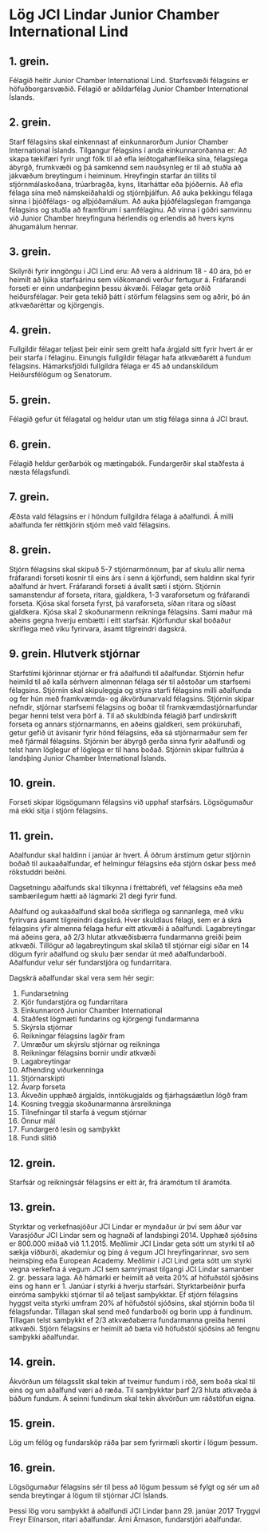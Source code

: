 # Lög JCI Lindar Junior Chamber International Lind

## 1. grein.

Félagið heitir Junior Chamber International Lind. Starfssvæði félagsins er höfuðborgarsvæðið. Félagið er aðildarfélag Junior Chamber International Íslands.
## 2. grein.

Starf félagsins skal einkennast af einkunnarorðum Junior Chamber International Íslands. Tilgangur félagsins í anda einkunnarorðanna er: Að skapa tækifæri fyrir ungt fólk til að efla leiðtogahæfileika sína, félagslega ábyrgð, frumkvæði og þá samkennd sem nauðsynleg er til að stuðla að jákvæðum breytingum í heiminum. Hreyfingin starfar án tillits til stjórnmálaskoðana, trúarbragða, kyns, litarháttar eða þjóðernis. Að efla félaga sína með námskeiðahaldi og stjórnþjálfun. Að auka þekkingu félaga sinna í þjóðfélags- og alþjóðamálum. Að auka þjóðfélagslegan framganga félagsins og stuðla að framförum í samfélaginu. Að vinna í góðri samvinnu við Junior Chamber hreyfinguna hérlendis og erlendis að hvers kyns áhugamálum hennar.

## 3. grein.

Skilyrði fyrir inngöngu í JCI Lind eru: Að vera á aldrinum 18 - 40 ára, þó er heimilt að ljúka starfsárinu sem viðkomandi verður fertugur á. Fráfarandi forseti er einn undanþeginn þessu ákvæði. Félagar geta orðið heiðursfélagar. Þeir geta tekið þátt í störfum félagsins sem og aðrir, þó án atkvæðaréttar og kjörgengis.

## 4. grein.

Fullgildir félagar teljast þeir einir sem greitt hafa árgjald sitt fyrir hvert ár er þeir starfa í félaginu. Einungis fullgildir félagar hafa atkvæðarétt á fundum félagsins. Hámarksfjöldi fullgildra félaga er 45 að undanskildum Heiðursfélögum og Senatorum.

## 5. grein.

Félagið gefur út félagatal og heldur utan um stig félaga sinna á JCI braut.

## 6. grein.

Félagið heldur gerðarbók og mætingabók. Fundargerðir skal staðfesta á næsta félagsfundi.

## 7. grein.

Æðsta vald félagsins er í höndum fullgildra félaga á aðalfundi. Á milli aðalfunda fer réttkjörin stjórn með vald félagsins.

## 8. grein.

Stjórn félagsins skal skipuð 5-7 stjórnarmönnum, þar af skulu allir nema fráfarandi forseti kosnir til eins árs í senn á kjörfundi, sem haldinn skal fyrir aðalfund ár hvert. Fráfarandi forseti á ávallt sæti í stjórn. Stjórnin samanstendur af forseta, ritara, gjaldkera, 1-3 varaforsetum og fráfarandi forseta. Kjósa skal forseta fyrst, þá varaforseta, síðan ritara og síðast gjaldkera. Kjósa skal 2 skoðunarmenn reikninga félagsins. Sami maður má aðeins gegna hverju embætti í eitt starfsár. Kjörfundur skal boðaður skriflega með viku fyrirvara, ásamt tilgreindri dagskrá.

## 9. grein. Hlutverk stjórnar

Starfstími kjörinnar stjórnar er frá aðalfundi til aðalfundar.
Stjórnin hefur heimild til að kalla sérhvern almennan félaga sér til aðstoðar um starfsemi félagsins.
Stjórnin skal skipuleggja og stýra starfi félagsins milli aðalfunda og fer hún með framkvæmda- og ákvörðunarvald félagsins.
Stjórnin skipar nefndir, stjórnar starfsemi félagsins og boðar til framkvæmdastjórnarfundar þegar henni telst vera þörf á.
Til að skuldbinda félagið þarf undirskrift forseta og annars stjórnarmanns, en aðeins gjaldkeri, sem prókúruhafi, getur gefið út ávísanir fyrir hönd félagsins, eða sá stjórnarmaður sem fer með fjármál félagsins.
Stjórnin ber ábyrgð gerða sinna fyrir aðalfundi og telst hann löglegur ef löglega er til hans boðað.
Stjórnin skipar fulltrúa á landsþing Junior Chamber International Íslands.

## 10. grein.

Forseti skipar lögsögumann félagsins við upphaf starfsárs.
Lögsögumaður má ekki sitja í stjórn félagsins.

## 11. grein.

Aðalfundur skal haldinn í janúar ár hvert.
Á öðrum árstímum getur stjórnin boðað til aukaaðalfundar, ef helmingur félagsins eða stjórn óskar þess með rökstuddri beiðni.

Dagsetningu aðalfunds skal tilkynna í fréttabréfi, vef félagsins eða með sambærilegum hætti að lágmarki 21 degi fyrir fund.

Aðalfund og aukaaðalfund skal boða skriflega og sannanlega, með viku fyrirvara ásamt tilgreindri dagskrá.
Hver skuldlaus félagi, sem er á skrá félagsins yfir almenna félaga hefur eitt atkvæði á aðalfundi.
Lagabreytingar má aðeins gera, að 2/3 hlutar atkvæðisbærra fundarmanna greiði þeim atkvæði.
Tillögur að lagabreytingum skal skilað til stjórnar eigi síðar en 14 dögum fyrir aðalfund og skulu þær sendar út með aðalfundarboði.
Aðalfundur velur sér fundarstjóra og fundarritara.

Dagskrá aðalfundar skal vera sem hér segir:

1. Fundarsetning
2. Kjör fundarstjóra og fundarritara
3. Einkunnarorð Junior Chamber International
4. Staðfest lögmæti fundarins og kjörgengi fundarmanna
5. Skýrsla stjórnar
6. Reikningar félagsins lagðir fram
7. Umræður um skýrslu stjórnar og reikninga
8. Reikningar félagsins bornir undir atkvæði
9. Lagabreytingar
10. Afhending viðurkenninga
11. Stjórnarskipti
12. Ávarp forseta
13. Ákveðin upphæð árgjalds, inntökugjalds og fjárhagsáætlun lögð fram
14. Kosning tveggja skoðunarmanna ársreikninga
15. Tilnefningar til starfa á vegum stjórnar
16. Önnur mál
17. Fundargerð lesin og samþykkt
18. Fundi slitið

## 12. grein.

Starfsár og reikningsár félagsins er eitt ár, frá áramótum til áramóta.

## 13. grein.

Styrktar og verkefnasjóður JCI Lindar er myndaður úr því sem áður var Varasjóður JCI Lindar sem og hagnaði af landsþingi 2014.
Upphæð sjóðsins er 800.000 miðað við 1.1.2015.
Meðlimir JCI Lindar geta sótt um styrki til að sækja viðburði, akademíur og þing á vegum JCI hreyfingarinnar, svo sem heimsþing eða European Academy.
Meðlimir í JCI Lind geta sótt um styrki vegna verkefna á vegum JCI sem samrýmast tilgangi JCI Lindar samanber 2. gr. þessara laga.
Að hámarki er heimilt að veita 20% af höfuðstól sjóðsins eins og hann er 1. Janúar í styrki á hverju starfsári.
Styrktarbeiðnir þurfa einróma samþykki stjórnar til að teljast samþykktar.
Ef stjórn félagsins hyggst veita styrki umfram 20% af höfuðstól sjóðsins, skal stjórnin boða til félagsfundar.
Tillagan skal send með fundarboði og borin upp á fundinum.
Tillagan telst samþykkt ef 2/3 atkvæðabærra fundarmanna greiða henni atkvæði.
Stjórn félagsins er heimilt að bæta við höfuðstól sjóðsins að fengnu samþykki aðalfundar.

## 14. grein.

Ákvörðun um félagsslit skal tekin af tveimur fundum í röð, sem boða skal til eins og um aðalfund væri að ræða.
Til samþykktar þarf 2/3 hluta atkvæða á báðum fundum.
Á seinni fundinum skal tekin ákvörðun um ráðstöfun eigna.

## 15. grein.

Lög um félög og fundarsköp ráða þar sem fyrirmæli skortir í lögum þessum.

## 16. grein.

Lögsögumaður félagsins sér til þess að lögum þessum sé fylgt og sér um að senda breytingar á lögum til stjórnar JCI Íslands.

Þessi lög voru samþykkt á aðalfundi JCI Lindar þann 29. janúar 2017 Tryggvi Freyr Elínarson, ritari aðalfundar. Árni Árnason, fundarstjóri aðalfundar.

